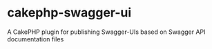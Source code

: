 # cakephp-swagger-ui
A CakePHP plugin for publishing Swagger-UIs based on Swagger API documentation files
